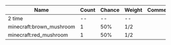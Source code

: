 | Name                     | Count | Chance | Weight | Comment |
| ------------------------ | ----- | ------ | ------ | ------- |
| 2 time                   |    -- |     -- |     -- |         |
| minecraft:brown_mushroom |     1 |    50% |    1/2 |         |
| minecraft:red_mushroom   |     1 |    50% |    1/2 |         |